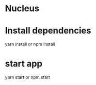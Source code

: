 # Nucleus

# Install dependencies

yarn install or npm install

# start app

yarn start or npm start
